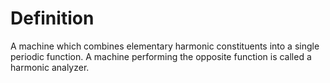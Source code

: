 # Definition

A machine which combines elementary harmonic constituents into a single
periodic function. A machine performing the opposite function is called
a harmonic analyzer.
